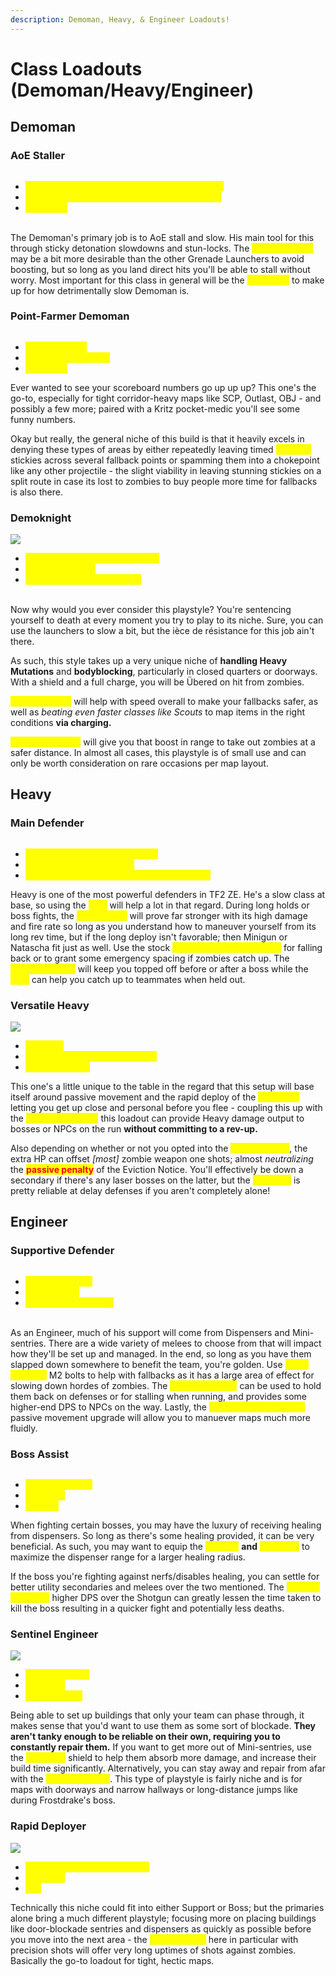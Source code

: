 ```yaml
---
description: Demoman, Heavy, & Engineer Loadouts!
---
```


# Class Loadouts (Demoman/Heavy/Engineer)

## Demoman

### AoE Staller

<div align="left">

<figure><img src="../../.gitbook/assets/AOE STaller2 Loadout.png" alt=""><figcaption></figcaption></figure>

</div>

* <mark style="color:yellow;">**Grenade Launcher/Loose Cannon/Iron Bomber**</mark>
* <mark style="color:yellow;">**Stickybomb Launcher/Quickiebomb Launcher**</mark>
* <mark style="color:yellow;">**Pain Train**</mark>

\
The Demoman's primary job is to AoE stall and slow. His main tool for this through sticky detonation slowdowns and stun-locks. The <mark style="color:yellow;">**Loose Cannon**</mark> may be a bit more desirable than the other Grenade Launchers to avoid boosting, but so long as you land direct hits you'll be able to stall without worry. Most important for this class in general will be the <mark style="color:yellow;">**Pain Train**</mark> to make up for how detrimentally slow Demoman is.

### Point-Farmer Demoman

<div align="left">

<figure><img src="../../.gitbook/assets/Pointfarmer Demo Loadout.png" alt=""><figcaption></figcaption></figure>

</div>

* <mark style="color:yellow;">**Loose Cannon**</mark>
* <mark style="color:yellow;">**Scottish Resistance**</mark>
* <mark style="color:yellow;">**Pain Train**</mark>

Ever wanted to see your scoreboard numbers go up up up? This one's the go-to, especially for tight corridor-heavy maps like SCP, Outlast, OBJ - and possibly a few more; paired with a Kritz pocket-medic you'll see some funny numbers.&#x20;

Okay but really, the general niche of this build is that it heavily excels in denying these types of areas by either repeatedly leaving timed <mark style="color:yellow;">**Scottish**</mark> stickies across several fallback points or spamming them into a chokepoint like any other projectile - the slight viability in leaving stunning stickies on a split route in case its lost to zombies to buy people more time for fallbacks is also there.

### Demoknight

![](<../../.gitbook/assets/Demoknight Loadout.png>)

* <mark style="color:yellow;">**Grenade Launcher/Iron Bomber**</mark>
* <mark style="color:yellow;">**Splendid Screen**</mark>
* <mark style="color:yellow;">**Pain Train/Claidheamh Mòr**</mark>

\
Now why would you ever consider this playstyle? You're sentencing yourself to death at every moment you try to play to its niche. Sure, you can use the launchers to slow a bit, but the ièce de résistance for this job ain't there.&#x20;

As such, this style takes up a very unique niche of **handling Heavy Mutations** and **bodyblocking**, particularly in closed quarters or doorways. With a shield and a full charge, you will be Übered on hit from zombies.&#x20;

<mark style="color:yellow;">**The Pain Train**</mark> will help with speed overall to make your fallbacks safer, as well as _beating even faster classes like Scouts_ to map items in the right conditions **via charging.**

<mark style="color:yellow;">**Claidheamh Mòr**</mark> will give you that boost in range to take out zombies at a safer distance. In almost all cases, this playstyle is of small use and can only be worth consideration on rare occasions per map layout.

## Heavy

### Main Defender

<div align="left">

<figure><img src="../../.gitbook/assets/Main Defender Loadout.png" alt=""><figcaption></figcaption></figure>

</div>

* <mark style="color:yellow;">**Minigun/Brass Beast/Natascha**</mark>
* <mark style="color:yellow;">**Shotgun/Family Business**</mark>
* <mark style="color:yellow;">**Warrior's Spirit/Gloves of Running Urgently**</mark>

Heavy is one of the most powerful defenders in TF2 ZE. He's a slow class at base, so using the <mark style="color:yellow;">**GRU**</mark> will help a lot in that regard. During long holds or boss fights, the <mark style="color:yellow;">**Brass Beast**</mark> will prove far stronger with its high damage and fire rate so long as you understand how to maneuver yourself from its long rev time, but if the long deploy isn't favorable; then Minigun or Natascha fit just as well. Use the stock <mark style="color:yellow;">**Shotgun/Family Business**</mark> for falling back or to grant some emergency spacing if zombies catch up. The <mark style="color:yellow;">**Warrior's Spirit**</mark> will keep you topped off before or after a boss while the <mark style="color:yellow;">**GRU**</mark> can help you catch up to teammates when held out.&#x20;

### &#x20;Versatile Heavy

![](<../../.gitbook/assets/versatile heavy.png>)

* <mark style="color:yellow;">**Tomislav**</mark>
* <mark style="color:yellow;">**Family Business/Dalokah's Bar**</mark>
* <mark style="color:yellow;">**Eviction Notice**</mark>

This one's a little unique to the table in the regard that this setup will base itself around passive movement and the rapid deploy of the <mark style="color:yellow;">**Tomislav,**</mark> letting you get up close and personal before you flee - coupling this up with the <mark style="color:yellow;">**Family Business;**</mark> this loadout can provide Heavy damage output to bosses or NPCs on the run **without committing to a rev-up.**&#x20;

Also depending on whether or not you opted into the <mark style="color:yellow;">**Dalokah's bar**</mark>, the extra HP can offset _\[most]_ zombie weapon one shots; almost _neutralizing_ the <mark style="color:red;">**passive penalty**</mark> of the Eviction Notice. You'll effectively be down a secondary if there's any laser bosses on the latter, but the <mark style="color:yellow;">**Tomislav**</mark> is pretty reliable at delay defenses if you aren't completely alone!

## Engineer

### Supportive Defender

<div align="left">

<figure><img src="../../.gitbook/assets/Supportive Defender Loadout (1).png" alt=""><figcaption></figcaption></figure>

</div>

* <mark style="color:yellow;">**Frontier Justice**</mark>
* <mark style="color:yellow;">**Short Circuit**</mark>
* <mark style="color:yellow;">**Southern Hospitality**</mark>

\
As an Engineer, much of his support will come from Dispensers and Mini-sentries. There are a wide variety of melees to choose from that will impact how they'll be set up and managed. In the end, so long as you have them slapped down somewhere to benefit the team, you're golden. Use <mark style="color:yellow;">**Short Circuit's**</mark> M2 bolts to help with fallbacks as it has a large area of effect for slowing down hordes of zombies. The <mark style="color:yellow;">**Frontier Justice**</mark> can be used to hold them back on defenses or for stalling when running, and provides some higher-end DPS to NPCs on the way. Lastly, the <mark style="color:yellow;">**Southern Hospitality's**</mark> passive movement upgrade will allow you to manuever maps much more fluidly.

### Boss Assist

<div align="left">

<figure><img src="../../.gitbook/assets/Boss Asssist Engineer.png" alt=""><figcaption></figcaption></figure>

</div>

* <mark style="color:yellow;">**Frontier Justice**</mark>
* <mark style="color:yellow;">**Wrangler**</mark>
* <mark style="color:yellow;">**Wrench**</mark>

When fighting certain bosses, you may have the luxury of receiving healing from dispensers. So long as there's some healing provided, it can be very beneficial. As such, you may want to equip the <mark style="color:yellow;">**Wrench**</mark> **and** <mark style="color:yellow;">**Wrangler**</mark> to maximize the dispenser range for a larger healing radius.

If the boss you're fighting against nerfs/disables healing, you can settle for better utility secondaries and melees over the two mentioned. The <mark style="color:yellow;">**Frontier Justice's**</mark> higher DPS over the Shotgun can greatly lessen the time taken to kill the boss resulting in a quicker fight and potentially less deaths.

### Sentinel Engineer

![](<../../.gitbook/assets/Blockader Loadout.png>)

* <mark style="color:yellow;">**Rescue Ranger**</mark>
* <mark style="color:yellow;">**Wrangler**</mark>
* <mark style="color:yellow;">**Eureka Effect**</mark>

Being able to set up buildings that only your team can phase through, it makes sense that you'd want to use them as some sort of blockade. **They aren't tanky enough to be reliable on their own, requiring you to constantly repair them.** If you want to get more out of Mini-sentries, use the <mark style="color:yellow;">**Wrangler**</mark> shield to help them absorb more damage, and increase their build time significantly. Alternatively, you can stay away and repair from afar with the <mark style="color:yellow;">**Rescue Ranger**</mark>. This type of playstyle is fairly niche and is for maps with doorways and narrow hallways or long-distance jumps like during Frostdrake's boss.

### Rapid Deployer

![](<../../.gitbook/assets/Rapid Deployment Engi Loadout.png>)

* <mark style="color:yellow;">**Rescue Ranger/Widowmaker**</mark>
* <mark style="color:yellow;">**Wrangler**</mark>
* <mark style="color:yellow;">**Jag**</mark>

Technically this niche could fit into either Support or Boss; but the primaries alone bring a much different playstyle; focusing more on placing buildings like door-blockade sentries and dispensers as quickly as possible before you move into the next area - the <mark style="color:yellow;">**Widowmaker**</mark> here in particular with precision shots will offer very long uptimes of shots against zombies. Basically the go-to loadout for tight, hectic maps.
